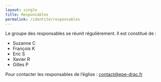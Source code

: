 ```yaml
---
layout: single
title: Responsables
permalink: /identité/responsables
---
```

Le groupe des responsables se réunit régulièrement. Il est constitué de :

- Suzanne C
- François K
- Eric S
- Xavier R
- Gilles P

Pour contacter les responsables de l’église : [contact@epe-drac.fr](mailto:contact@epe-drac.fr?subject=Bonjour%20Je%20vous%20contacte%20depuis%20votre%20site%20internet)
